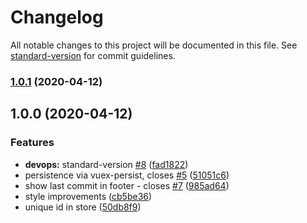 # Changelog

All notable changes to this project will be documented in this file. See [standard-version](https://github.com/conventional-changelog/standard-version) for commit guidelines.

### [1.0.1](https://github.com/jpalczewski/czaj/compare/v1.0.0...v1.0.1) (2020-04-12)

## 1.0.0 (2020-04-12)


### Features

* **devops:** standard-version [#8](https://github.com/jpalczewski/czaj/issues/8) ([fad1822](https://github.com/jpalczewski/czaj/commit/fad182273243870f31ca053f0b9758023515409c))
* persistence via vuex-persist, closes [#5](https://github.com/jpalczewski/czaj/issues/5) ([51051c6](https://github.com/jpalczewski/czaj/commit/51051c60ca8f4f95c2e63ee2d78bf1406745ec2b))
* show last commit in footer - closes [#7](https://github.com/jpalczewski/czaj/issues/7) ([985ad64](https://github.com/jpalczewski/czaj/commit/985ad641280e2a6e3bf9e90fde28210665725f20))
* style improvements ([cb5be36](https://github.com/jpalczewski/czaj/commit/cb5be362f63836698800053bccacde451abce7e6))
* unique id in store ([50db8f9](https://github.com/jpalczewski/czaj/commit/50db8f9e7d311ea6a86251fced08b13b6e1ccfe7))
